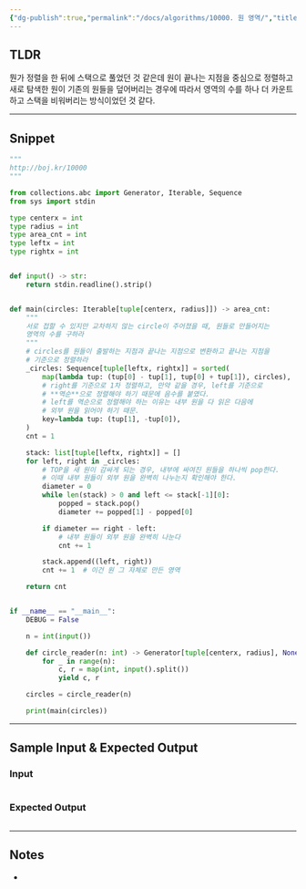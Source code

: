```yaml
---
{"dg-publish":true,"permalink":"/docs/algorithms/10000. 원 영역/","title":"10000. 원 영역","tags":["algorithm","algo/stack"]}
---
```



## TLDR

뭔가 정렬을 한 뒤에 스택으로 풀었던 것 같은데 원이 끝나는 지점을 중심으로 정렬하고 새로 탐색한 원이 기존의 원들을 덮어버리는 경우에 따라서 영역의 수를 하나 더 카운트하고 스택을 비워버리는 방식이었던 것 같다.
<!-- 문제에 대한 간략한 설명 및 풀이 접근 방식 요약 -->

---

## Snippet

```python
"""
http://boj.kr/10000
"""

from collections.abc import Generator, Iterable, Sequence
from sys import stdin

type centerx = int
type radius = int
type area_cnt = int
type leftx = int
type rightx = int


def input() -> str:
    return stdin.readline().strip()


def main(circles: Iterable[tuple[centerx, radius]]) -> area_cnt:
    """
    서로 접할 수 있지만 교차하지 않는 circle이 주어졌을 때, 원들로 만들어지는
    영역의 수를 구하라
    """
    # circles를 원들이 출발하는 지점과 끝나는 지점으로 변환하고 끝나는 지점을
    # 기준으로 정렬하라
    _circles: Sequence[tuple[leftx, rightx]] = sorted(
        map(lambda tup: (tup[0] - tup[1], tup[0] + tup[1]), circles),
        # right를 기준으로 1차 정렬하고, 만약 같을 경우, left를 기준으로
        # **역순**으로 정렬해야 하기 때문에 음수를 붙였다.
        # left를 역순으로 정렬해야 하는 이유는 내부 원을 다 읽은 다음에
        # 외부 원을 읽어야 하기 때문.
        key=lambda tup: (tup[1], -tup[0]),
    )
    cnt = 1

    stack: list[tuple[leftx, rightx]] = []
    for left, right in _circles:
        # TOP을 새 원이 감싸게 되는 경우, 내부에 싸여진 원들을 하나씩 pop한다.
        # 이때 내부 원들이 외부 원을 완벽히 나누는지 확인해야 한다.
        diameter = 0
        while len(stack) > 0 and left <= stack[-1][0]:
            popped = stack.pop()
            diameter += popped[1] - popped[0]

        if diameter == right - left:
            # 내부 원들이 외부 원을 완벽히 나눈다
            cnt += 1

        stack.append((left, right))
        cnt += 1  # 이건 원 그 자체로 만든 영역

    return cnt


if __name__ == "__main__":
    DEBUG = False

    n = int(input())

    def circle_reader(n: int) -> Generator[tuple[centerx, radius], None, None]:
        for _ in range(n):
            c, r = map(int, input().split())
            yield c, r

    circles = circle_reader(n)

    print(main(circles))

```

<!-- 주요 코드 작성 -->

---

## Sample Input & Expected Output

### Input

```

```

### Expected Output

```

```

---

## Notes

- 
